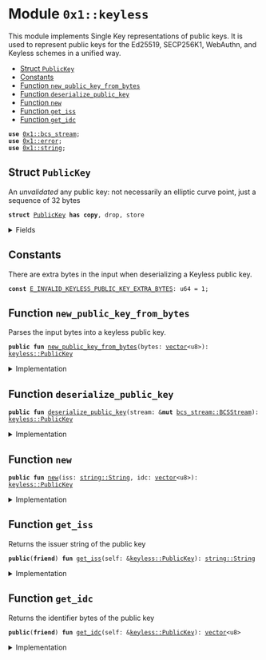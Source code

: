
<a id="0x1_keyless"></a>

# Module `0x1::keyless`

This module implements Single Key representations of public keys.
It is used to represent public keys for the Ed25519, SECP256K1, WebAuthn, and Keyless schemes in a unified way.


-  [Struct `PublicKey`](#0x1_keyless_PublicKey)
-  [Constants](#@Constants_0)
-  [Function `new_public_key_from_bytes`](#0x1_keyless_new_public_key_from_bytes)
-  [Function `deserialize_public_key`](#0x1_keyless_deserialize_public_key)
-  [Function `new`](#0x1_keyless_new)
-  [Function `get_iss`](#0x1_keyless_get_iss)
-  [Function `get_idc`](#0x1_keyless_get_idc)


<pre><code><b>use</b> <a href="bcs_stream.md#0x1_bcs_stream">0x1::bcs_stream</a>;
<b>use</b> <a href="../../move-stdlib/doc/error.md#0x1_error">0x1::error</a>;
<b>use</b> <a href="../../move-stdlib/doc/string.md#0x1_string">0x1::string</a>;
</code></pre>



<a id="0x1_keyless_PublicKey"></a>

## Struct `PublicKey`

An *unvalidated* any public key: not necessarily an elliptic curve point, just a sequence of 32 bytes


<pre><code><b>struct</b> <a href="keyless.md#0x1_keyless_PublicKey">PublicKey</a> <b>has</b> <b>copy</b>, drop, store
</code></pre>



<details>
<summary>Fields</summary>


<dl>
<dt>
<code>iss: <a href="../../move-stdlib/doc/string.md#0x1_string_String">string::String</a></code>
</dt>
<dd>

</dd>
<dt>
<code>idc: <a href="../../move-stdlib/doc/vector.md#0x1_vector">vector</a>&lt;u8&gt;</code>
</dt>
<dd>

</dd>
</dl>


</details>

<a id="@Constants_0"></a>

## Constants


<a id="0x1_keyless_E_INVALID_KEYLESS_PUBLIC_KEY_EXTRA_BYTES"></a>

There are extra bytes in the input when deserializing a Keyless public key.


<pre><code><b>const</b> <a href="keyless.md#0x1_keyless_E_INVALID_KEYLESS_PUBLIC_KEY_EXTRA_BYTES">E_INVALID_KEYLESS_PUBLIC_KEY_EXTRA_BYTES</a>: u64 = 1;
</code></pre>



<a id="0x1_keyless_new_public_key_from_bytes"></a>

## Function `new_public_key_from_bytes`

Parses the input bytes into a keyless public key.


<pre><code><b>public</b> <b>fun</b> <a href="keyless.md#0x1_keyless_new_public_key_from_bytes">new_public_key_from_bytes</a>(bytes: <a href="../../move-stdlib/doc/vector.md#0x1_vector">vector</a>&lt;u8&gt;): <a href="keyless.md#0x1_keyless_PublicKey">keyless::PublicKey</a>
</code></pre>



<details>
<summary>Implementation</summary>


<pre><code><b>public</b> <b>fun</b> <a href="keyless.md#0x1_keyless_new_public_key_from_bytes">new_public_key_from_bytes</a>(bytes: <a href="../../move-stdlib/doc/vector.md#0x1_vector">vector</a>&lt;u8&gt;): <a href="keyless.md#0x1_keyless_PublicKey">PublicKey</a> {
    <b>let</b> stream = <a href="bcs_stream.md#0x1_bcs_stream_new">bcs_stream::new</a>(bytes);
    <b>let</b> key = <a href="keyless.md#0x1_keyless_deserialize_public_key">deserialize_public_key</a>(&<b>mut</b> stream);
    <b>assert</b>!(<a href="bcs_stream.md#0x1_bcs_stream_has_remaining">bcs_stream::has_remaining</a>(&<b>mut</b> stream) == <b>false</b>, std::error::invalid_argument(<a href="keyless.md#0x1_keyless_E_INVALID_KEYLESS_PUBLIC_KEY_EXTRA_BYTES">E_INVALID_KEYLESS_PUBLIC_KEY_EXTRA_BYTES</a>));
    key
}
</code></pre>



</details>

<a id="0x1_keyless_deserialize_public_key"></a>

## Function `deserialize_public_key`



<pre><code><b>public</b> <b>fun</b> <a href="keyless.md#0x1_keyless_deserialize_public_key">deserialize_public_key</a>(stream: &<b>mut</b> <a href="bcs_stream.md#0x1_bcs_stream_BCSStream">bcs_stream::BCSStream</a>): <a href="keyless.md#0x1_keyless_PublicKey">keyless::PublicKey</a>
</code></pre>



<details>
<summary>Implementation</summary>


<pre><code><b>public</b> <b>fun</b> <a href="keyless.md#0x1_keyless_deserialize_public_key">deserialize_public_key</a>(stream: &<b>mut</b> <a href="bcs_stream.md#0x1_bcs_stream_BCSStream">bcs_stream::BCSStream</a>): <a href="keyless.md#0x1_keyless_PublicKey">PublicKey</a> {
    <b>let</b> iss = <a href="bcs_stream.md#0x1_bcs_stream_deserialize_string">bcs_stream::deserialize_string</a>(stream);
    <b>let</b> idc = <a href="bcs_stream.md#0x1_bcs_stream_deserialize_vector">bcs_stream::deserialize_vector</a>(stream, |x| deserialize_u8(x));
    <a href="keyless.md#0x1_keyless_PublicKey">PublicKey</a> { iss, idc }
}
</code></pre>



</details>

<a id="0x1_keyless_new"></a>

## Function `new`



<pre><code><b>public</b> <b>fun</b> <a href="keyless.md#0x1_keyless_new">new</a>(iss: <a href="../../move-stdlib/doc/string.md#0x1_string_String">string::String</a>, idc: <a href="../../move-stdlib/doc/vector.md#0x1_vector">vector</a>&lt;u8&gt;): <a href="keyless.md#0x1_keyless_PublicKey">keyless::PublicKey</a>
</code></pre>



<details>
<summary>Implementation</summary>


<pre><code><b>public</b> <b>fun</b> <a href="keyless.md#0x1_keyless_new">new</a>(iss: String, idc: <a href="../../move-stdlib/doc/vector.md#0x1_vector">vector</a>&lt;u8&gt;): <a href="keyless.md#0x1_keyless_PublicKey">PublicKey</a> {
    <a href="keyless.md#0x1_keyless_PublicKey">PublicKey</a> { iss, idc }
}
</code></pre>



</details>

<a id="0x1_keyless_get_iss"></a>

## Function `get_iss`

Returns the issuer string of the public key


<pre><code><b>public</b>(<b>friend</b>) <b>fun</b> <a href="keyless.md#0x1_keyless_get_iss">get_iss</a>(self: &<a href="keyless.md#0x1_keyless_PublicKey">keyless::PublicKey</a>): <a href="../../move-stdlib/doc/string.md#0x1_string_String">string::String</a>
</code></pre>



<details>
<summary>Implementation</summary>


<pre><code><b>friend</b> <b>fun</b> <a href="keyless.md#0x1_keyless_get_iss">get_iss</a>(self: &<a href="keyless.md#0x1_keyless_PublicKey">PublicKey</a>): String {
    self.iss
}
</code></pre>



</details>

<a id="0x1_keyless_get_idc"></a>

## Function `get_idc`

Returns the identifier bytes of the public key


<pre><code><b>public</b>(<b>friend</b>) <b>fun</b> <a href="keyless.md#0x1_keyless_get_idc">get_idc</a>(self: &<a href="keyless.md#0x1_keyless_PublicKey">keyless::PublicKey</a>): <a href="../../move-stdlib/doc/vector.md#0x1_vector">vector</a>&lt;u8&gt;
</code></pre>



<details>
<summary>Implementation</summary>


<pre><code><b>friend</b> <b>fun</b> <a href="keyless.md#0x1_keyless_get_idc">get_idc</a>(self: &<a href="keyless.md#0x1_keyless_PublicKey">PublicKey</a>): <a href="../../move-stdlib/doc/vector.md#0x1_vector">vector</a>&lt;u8&gt; {
    self.idc
}
</code></pre>



</details>


[move-book]: https://aptos.dev/move/book/SUMMARY
